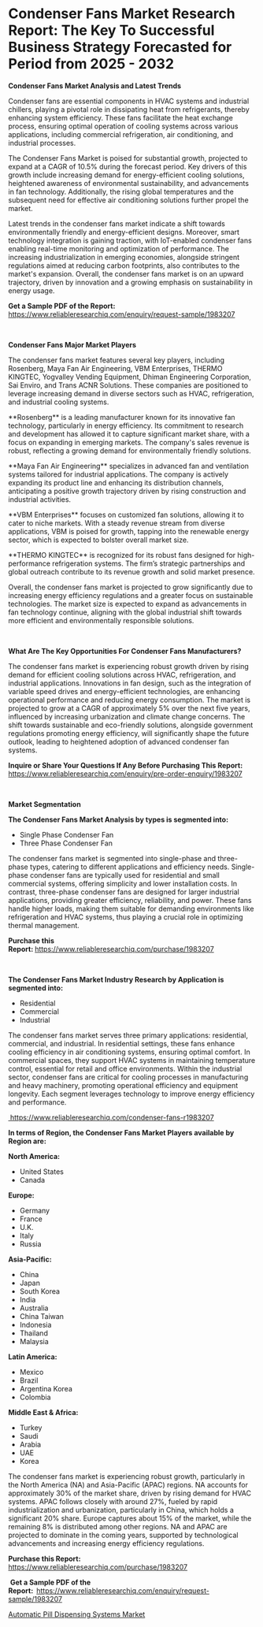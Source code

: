 <p><h1>Condenser Fans Market Research Report: The Key To Successful Business Strategy Forecasted for Period from 2025 - 2032</h1></p><p><strong>Condenser Fans Market Analysis and Latest Trends</strong></p>
<p><p>Condenser fans are essential components in HVAC systems and industrial chillers, playing a pivotal role in dissipating heat from refrigerants, thereby enhancing system efficiency. These fans facilitate the heat exchange process, ensuring optimal operation of cooling systems across various applications, including commercial refrigeration, air conditioning, and industrial processes.</p><p>The Condenser Fans Market is poised for substantial growth, projected to expand at a CAGR of 10.5% during the forecast period. Key drivers of this growth include increasing demand for energy-efficient cooling solutions, heightened awareness of environmental sustainability, and advancements in fan technology. Additionally, the rising global temperatures and the subsequent need for effective air conditioning solutions further propel the market.</p><p>Latest trends in the condenser fans market indicate a shift towards environmentally friendly and energy-efficient designs. Moreover, smart technology integration is gaining traction, with IoT-enabled condenser fans enabling real-time monitoring and optimization of performance. The increasing industrialization in emerging economies, alongside stringent regulations aimed at reducing carbon footprints, also contributes to the market's expansion. Overall, the condenser fans market is on an upward trajectory, driven by innovation and a growing emphasis on sustainability in energy usage.</p></p>
<p><strong>Get a Sample PDF of the Report:&nbsp;</strong> <a href="https://www.reliableresearchiq.com/enquiry/request-sample/1983207?utm_campaign=2132&utm_medium=2&utm_source=Github&utm_content=ia&utm_term=20022025&utm_id=condenser-fans">https://www.reliableresearchiq.com/enquiry/request-sample/1983207</a></p>
<p>&nbsp;</p>
<p><strong>Condenser Fans Major Market Players</strong></p>
<p><p>The condenser fans market features several key players, including Rosenberg, Maya Fan Air Engineering, VBM Enterprises, THERMO KINGTEC, Yogvalley Vending Equipment, Dhiman Engineering Corporation, Sai Enviro, and Trans ACNR Solutions. These companies are positioned to leverage increasing demand in diverse sectors such as HVAC, refrigeration, and industrial cooling systems.</p><p>**Rosenberg** is a leading manufacturer known for its innovative fan technology, particularly in energy efficiency. Its commitment to research and development has allowed it to capture significant market share, with a focus on expanding in emerging markets. The company's sales revenue is robust, reflecting a growing demand for environmentally friendly solutions.</p><p>**Maya Fan Air Engineering** specializes in advanced fan and ventilation systems tailored for industrial applications. The company is actively expanding its product line and enhancing its distribution channels, anticipating a positive growth trajectory driven by rising construction and industrial activities.</p><p>**VBM Enterprises** focuses on customized fan solutions, allowing it to cater to niche markets. With a steady revenue stream from diverse applications, VBM is poised for growth, tapping into the renewable energy sector, which is expected to bolster overall market size.</p><p>**THERMO KINGTEC** is recognized for its robust fans designed for high-performance refrigeration systems. The firm’s strategic partnerships and global outreach contribute to its revenue growth and solid market presence.</p><p>Overall, the condenser fans market is projected to grow significantly due to increasing energy efficiency regulations and a greater focus on sustainable technologies. The market size is expected to expand as advancements in fan technology continue, aligning with the global industrial shift towards more efficient and environmentally responsible solutions.</p></p>
<p>&nbsp;</p>
<p><strong>What Are The Key Opportunities For Condenser Fans Manufacturers?</strong></p>
<p><p>The condenser fans market is experiencing robust growth driven by rising demand for efficient cooling solutions across HVAC, refrigeration, and industrial applications. Innovations in fan design, such as the integration of variable speed drives and energy-efficient technologies, are enhancing operational performance and reducing energy consumption. The market is projected to grow at a CAGR of approximately 5% over the next five years, influenced by increasing urbanization and climate change concerns. The shift towards sustainable and eco-friendly solutions, alongside government regulations promoting energy efficiency, will significantly shape the future outlook, leading to heightened adoption of advanced condenser fan systems.</p></p>
<p><strong>Inquire or Share Your Questions If Any Before Purchasing This Report:</strong> <a href="https://www.reliableresearchiq.com/enquiry/pre-order-enquiry/1983207?utm_campaign=2132&utm_medium=2&utm_source=Github&utm_content=ia&utm_term=20022025&utm_id=condenser-fans">https://www.reliableresearchiq.com/enquiry/pre-order-enquiry/1983207</a></p>
<p>&nbsp;</p>
<p><strong>Market Segmentation</strong></p>
<p><strong>The Condenser Fans Market Analysis by types is segmented into:</strong></p>
<p><ul><li>Single Phase Condenser Fan</li><li>Three Phase Condenser Fan</li></ul></p>
<p><p>The condenser fans market is segmented into single-phase and three-phase types, catering to different applications and efficiency needs. Single-phase condenser fans are typically used for residential and small commercial systems, offering simplicity and lower installation costs. In contrast, three-phase condenser fans are designed for larger industrial applications, providing greater efficiency, reliability, and power. These fans handle higher loads, making them suitable for demanding environments like refrigeration and HVAC systems, thus playing a crucial role in optimizing thermal management.</p></p>
<p><strong>Purchase this Report:&nbsp;</strong><a href="https://www.reliableresearchiq.com/purchase/1983207?utm_campaign=2132&utm_medium=2&utm_source=Github&utm_content=ia&utm_term=20022025&utm_id=condenser-fans">https://www.reliableresearchiq.com/purchase/1983207</a></p>
<p>&nbsp;</p>
<p><strong>The Condenser Fans Market Industry Research by Application is segmented into:</strong></p>
<p><ul><li>Residential</li><li>Commercial</li><li>Industrial</li></ul></p>
<p><p>The condenser fans market serves three primary applications: residential, commercial, and industrial. In residential settings, these fans enhance cooling efficiency in air conditioning systems, ensuring optimal comfort. In commercial spaces, they support HVAC systems in maintaining temperature control, essential for retail and office environments. Within the industrial sector, condenser fans are critical for cooling processes in manufacturing and heavy machinery, promoting operational efficiency and equipment longevity. Each segment leverages technology to improve energy efficiency and performance.</p></p>
<p><a href="https://www.reliableresearchiq.com/condenser-fans-r1983207?utm_campaign=2132&utm_medium=2&utm_source=Github&utm_content=ia&utm_term=20022025&utm_id=condenser-fans">&nbsp;https://www.reliableresearchiq.com/condenser-fans-r1983207</a></p>
<p><strong>In terms of Region, the Condenser Fans Market Players available by Region are:</strong></p>
<p>
    <p> <strong> North America: </strong>
        <ul>
            <li>United States</li>
            <li>Canada</li>
        </ul>
        </p> 
    <p> <strong> Europe: </strong>
        <ul>
            <li>Germany</li>
            <li>France</li>
            <li>U.K.</li>
            <li>Italy</li>
            <li>Russia</li>
        </ul>
        </p> 
    <p> <strong> Asia-Pacific: </strong>
        <ul>
            <li>China</li>
            <li>Japan</li>
            <li>South Korea</li>
            <li>India</li>
            <li>Australia</li>
            <li>China Taiwan</li>
            <li>Indonesia</li>
            <li>Thailand</li>
            <li>Malaysia</li>
        </ul>
        </p> 
    <p> <strong> Latin America: </strong>
        <ul>
            <li>Mexico</li>
            <li>Brazil</li>
            <li>Argentina Korea</li>
            <li>Colombia</li>
        </ul>
        </p> 
    <p> <strong> Middle East & Africa: </strong>
        <ul>
            <li>Turkey</li>
            <li>Saudi</li>
            <li>Arabia</li>
            <li>UAE</li>
            <li>Korea</li>
        </ul>
    </p>
    </p>
<p><p>The condenser fans market is experiencing robust growth, particularly in the North America (NA) and Asia-Pacific (APAC) regions. NA accounts for approximately 30% of the market share, driven by rising demand for HVAC systems. APAC follows closely with around 27%, fueled by rapid industrialization and urbanization, particularly in China, which holds a significant 20% share. Europe captures about 15% of the market, while the remaining 8% is distributed among other regions. NA and APAC are projected to dominate in the coming years, supported by technological advancements and increasing energy efficiency regulations.</p></p>
<p><strong>Purchase this Report: </strong><a href="https://www.reliableresearchiq.com/purchase/1983207?utm_campaign=2132&utm_medium=2&utm_source=Github&utm_content=ia&utm_term=20022025&utm_id=condenser-fans">https://www.reliableresearchiq.com/purchase/1983207</a></p>
<p>&nbsp;<strong>Get a Sample PDF of the Report:&nbsp;&nbsp;</strong><a href="https://www.reliableresearchiq.com/enquiry/request-sample/1983207?utm_campaign=2132&utm_medium=2&utm_source=Github&utm_content=ia&utm_term=20022025&utm_id=condenser-fans">https://www.reliableresearchiq.com/enquiry/request-sample/1983207</a></p>
<p><strong></strong></p>
<p><p><a href="https://github.com/MonroeBullock54/Market-Research-Report-List-1/blob/main/automatic-pill-dispensing-systems-market.md?utm_campaign=2132&utm_medium=2&utm_source=Github&utm_content=ia&utm_term=20022025&utm_id=condenser-fans">Automatic Pill Dispensing Systems Market</a></p></p>